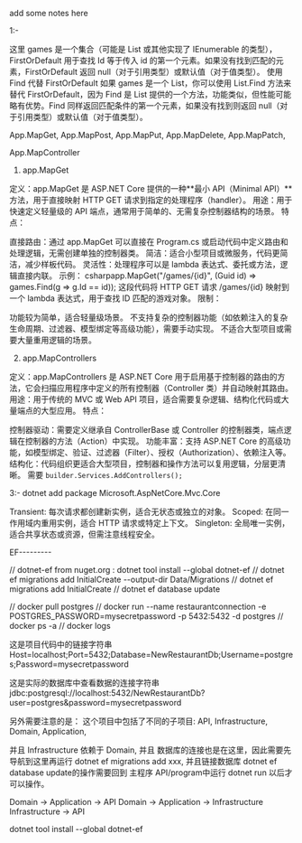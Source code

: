 add some notes here


1:-

这里 games 是一个集合（可能是 List<T> 或其他实现了 IEnumerable<T> 的类型），FirstOrDefault 用于查找 Id 等于传入 id 的第一个元素。如果没有找到匹配的元素，FirstOrDefault 返回 null（对于引用类型）或默认值（对于值类型）。
使用 Find 代替 FirstOrDefault
如果 games 是一个 List<T>，你可以使用 List<T>.Find 方法来替代 FirstOrDefault，因为 Find 是 List<T> 提供的一个方法，功能类似，但性能可能略有优势。Find 同样返回匹配条件的第一个元素，如果没有找到则返回 null（对于引用类型）或默认值（对于值类型）。

App.MapGet, App.MapPost, App.MapPut, App.MapDelete, App.MapPatch,

App.MapController

1. app.MapGet

定义：app.MapGet 是 ASP.NET Core 提供的一种**最小 API（Minimal API）**方法，用于直接映射 HTTP GET 请求到指定的处理程序（handler）。
用途：用于快速定义轻量级的 API 端点，通常用于简单的、无需复杂控制器结构的场景。
特点：

直接路由：通过 app.MapGet 可以直接在 Program.cs 或启动代码中定义路由和处理逻辑，无需创建单独的控制器类。
简洁：适合小型项目或微服务，代码更简洁，减少样板代码。
灵活性：处理程序可以是 lambda 表达式、委托或方法，逻辑直接内联。
示例：
csharpapp.MapGet("/games/{id}", (Guid id) => games.Find(g => g.Id == id));
这段代码将 HTTP GET 请求 /games/{id} 映射到一个 lambda 表达式，用于查找 ID 匹配的游戏对象。
限制：

功能较为简单，适合轻量级场景。
不支持复杂的控制器功能（如依赖注入的复杂生命周期、过滤器、模型绑定等高级功能），需要手动实现。
不适合大型项目或需要大量重用逻辑的场景。





2. app.MapControllers

定义：app.MapControllers 是 ASP.NET Core 用于启用基于控制器的路由的方法，它会扫描应用程序中定义的所有控制器（Controller 类）并自动映射其路由。
用途：用于传统的 MVC 或 Web API 项目，适合需要复杂逻辑、结构化代码或大量端点的大型应用。
特点：

控制器驱动：需要定义继承自 ControllerBase 或 Controller 的控制器类，端点逻辑在控制器的方法（Action）中实现。
功能丰富：支持 ASP.NET Core 的高级功能，如模型绑定、验证、过滤器（Filter）、授权（Authorization）、依赖注入等。
结构化：代码组织更适合大型项目，控制器和操作方法可以复用逻辑，分层更清晰。 需要 `builder.Services.AddControllers();`


3:-
dotnet add package Microsoft.AspNetCore.Mvc.Core


Transient: 每次请求都创建新实例，适合无状态或独立的对象。
Scoped: 在同一作用域内重用实例，适合 HTTP 请求或特定上下文。
Singleton: 全局唯一实例，适合共享状态或资源，但需注意线程安全。


EF---------


// dotnet-ef from nuget.org : dotnet tool install --global dotnet-ef
// dotnet ef migrations add InitialCreate --output-dir Data/Migrations
// dotnet ef migrations add InitialCreate
// dotnet ef database update


// docker pull postgres
// docker run --name restaurantconnection -e POSTGRES_PASSWORD=mysecretpassword -p 5432:5432 -d postgres
// docker ps -a
// docker logs <containerId>

这是项目代码中的链接字符串
Host=localhost;Port=5432;Database=NewRestaurantDb;Username=postgres;Password=mysecretpassword

这是实际的数据库中查看数据的连接字符串
jdbc:postgresql://localhost:5432/NewRestaurantDb?user=postgres&password=mysecretpassword

另外需要注意的是：
这个项目中包括了不同的子项目: API, Infrastructure, Domain, Application,

并且 Infrastructure 依赖于 Domain, 并且 数据库的连接也是在这里，因此需要先导航到这里再运行 dotnet ef migrations add xxx,
并且链接数据库 dotnet ef database update的操作需要回到 主程序 API/program中运行 dotnet run 以后才可以操作。

Domain -> Application -> API
Domain -> Application -> Infrastructure
Infrastructure -> API




dotnet tool install --global dotnet-ef